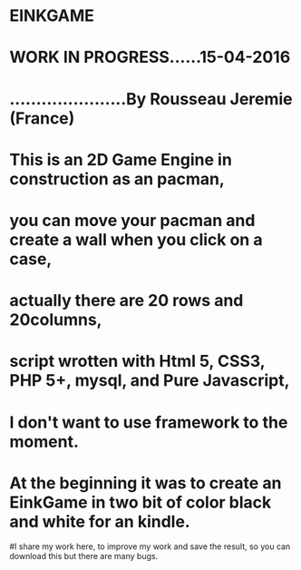 # EINKGAME
# WORK IN PROGRESS......15-04-2016
# ......................By Rousseau Jeremie (France)

# This is an 2D Game Engine in construction as an pacman,
# you can move your pacman and create a wall when you click on a case,
# actually there are 20 rows and 20columns,
# script wrotten with Html 5, CSS3, PHP 5+, mysql, and Pure Javascript,
# I don't want to use framework to the moment.

# At the beginning it was to create an EinkGame in two bit of color black and white for an kindle.

#I share my work here, to improve my work and save the result, so you can download this but there are many bugs.
